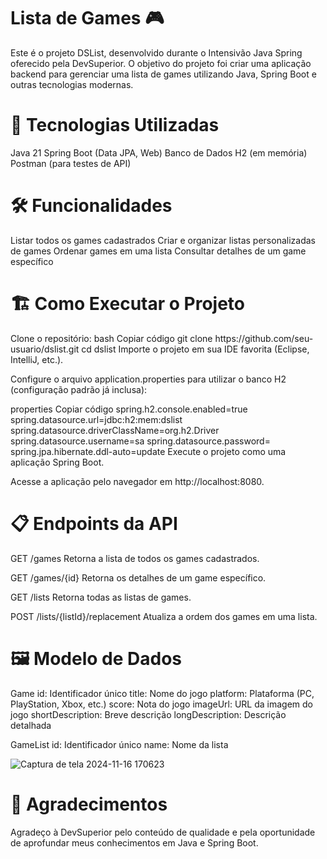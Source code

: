 <h1>Lista de Games 🎮</h1> 
Este é o projeto DSList, desenvolvido durante o Intensivão Java Spring oferecido pela DevSuperior. O objetivo do projeto foi criar uma aplicação backend para gerenciar uma lista de games utilizando Java, Spring Boot e outras tecnologias modernas.

<h1>🔗 Tecnologias Utilizadas</h1>
Java 21
Spring Boot (Data JPA, Web)
Banco de Dados H2 (em memória)
Postman (para testes de API)

<h1>🛠️ Funcionalidades</h1>
Listar todos os games cadastrados
Criar e organizar listas personalizadas de games
Ordenar games em uma lista
Consultar detalhes de um game específico

<h1>🏗️ Como Executar o Projeto</h1>
Clone o repositório:
bash
Copiar código
git clone https://github.com/seu-usuario/dslist.git
cd dslist
Importe o projeto em sua IDE favorita (Eclipse, IntelliJ, etc.).

Configure o arquivo application.properties para utilizar o banco H2 (configuração padrão já inclusa):

properties
Copiar código
spring.h2.console.enabled=true
spring.datasource.url=jdbc:h2:mem:dslist
spring.datasource.driverClassName=org.h2.Driver
spring.datasource.username=sa
spring.datasource.password=
spring.jpa.hibernate.ddl-auto=update
Execute o projeto como uma aplicação Spring Boot.

Acesse a aplicação pelo navegador em http://localhost:8080.

<h1>📋 Endpoints da API</h1>
GET /games
Retorna a lista de todos os games cadastrados.

GET /games/{id}
Retorna os detalhes de um game específico.

GET /lists
Retorna todas as listas de games.

POST /lists/{listId}/replacement
Atualiza a ordem dos games em uma lista.

<h1>🖼️ Modelo de Dados</h1>

Game
id: Identificador único
title: Nome do jogo
platform: Plataforma (PC, PlayStation, Xbox, etc.)
score: Nota do jogo
imageUrl: URL da imagem do jogo
shortDescription: Breve descrição
longDescription: Descrição detalhada

GameList
id: Identificador único
name: Nome da lista

![Captura de tela 2024-11-16 170623](https://github.com/user-attachments/assets/59bc8a7b-9385-4942-804f-51f410e03d85)


<h1>🌟 Agradecimentos</h1>
Agradeço à DevSuperior pelo conteúdo de qualidade e pela oportunidade de aprofundar meus conhecimentos em Java e Spring Boot.

